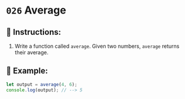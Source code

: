 # `026` Average

## 📝 Instructions:

1. Write a function called `average`. Given two numbers, `average` returns their average.

## 📎 Example:

```Javascript
let output = average(4, 6);
console.log(output); // --> 5
```

